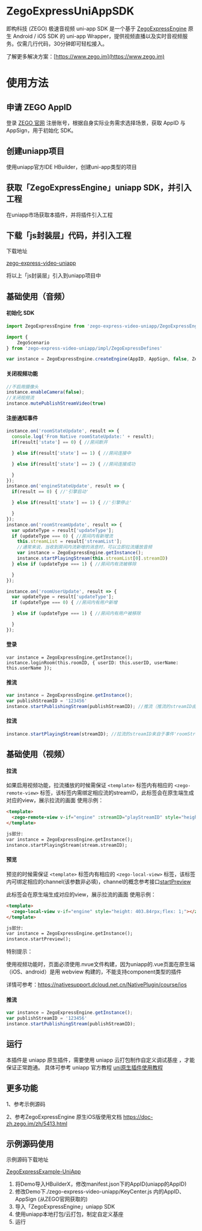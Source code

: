 # ZegoExpressUniAppSDK

即构科技 (ZEGO) 极速音视频 uni-app SDK 是一个基于 [ZegoExpressEngine](https://doc-zh.zego.im/zh/693.html) 原生 Android / iOS SDK 的 uni-app Wrapper，提供视频直播以及实时音视频服务。仅需几行代码，30分钟即可轻松接入。

了解更多解决方案：[https://www.zego.im](https://www.zego.im)
# 使用方法

## 申请 ZEGO AppID

登录 [ZEGO 官网](https://www.zego.im) 注册账号，根据自身实际业务需求选择场景，获取 AppID 与 AppSign，用于初始化 SDK。

## 创建uniapp项目
使用uniapp官方IDE HBuilder，创建uni-app类型的项目

## 获取「ZegoExpressEngine」uniapp SDK，并引入工程

在uniapp市场获取本插件，并将插件引入工程

## 下载「js封装层」代码，并引入工程
下载地址

[zego-express-video-uniapp](http://zego-public.oss-cn-shanghai.aliyuncs.com/express/video/uniapp/zego-express-video-uniapp.zip)

将以上「js封装层」引入到uniapp项目中

 ## 基础使用（音频）

#### 初始化 SDK

```javascript
import ZegoExpressEngine from 'zego-express-video-uniapp/ZegoExpressEngine';

import {
    ZegoScenario
} from 'zego-express-video-uniapp/impl/ZegoExpressDefines'

var instance = ZegoExpressEngine.createEngine(AppID, AppSign, false, ZegoScenario.General);
```

#### 关闭视频功能

```javascript
//不启用摄像头
instance.enableCamera(false);
//关闭视频流
instance.mutePublishStreamVideo(true)
```

#### 注册通知事件

```javascript
instance.on('roomStateUpdate', result => {
  console.log('From Native roomStateUpdate:' + result);
  if(result['state'] == 0) { //房间断开

  } else if(result['state'] == 1) { //房间连接中

  } else if(result['state'] == 2) { //房间连接成功

  }
});
instance.on('engineStateUpdate', result => {
  if(result == 0) { //'引擎启动'

  } else if(result['state'] == 1) { //'引擎停止'

  }
});
instance.on('roomStreamUpdate', result => {
  var updateType = result['updateType'];
  if (updateType === 0) { //房间内有新增流
    this.streamList = result['streamList'];
    //通常来说，当收到房间内流新增的消息时，可以立即拉流播放音频
    var instance = ZegoExpressEngine.getInstance();
    instance.startPlayingStream(this.streamList[0].streamID)
  } else if (updateType === 1) { //房间内有流被移除

  }
});

instance.on('roomUserUpdate', result => {
  var updateType = result['updateType'];
  if (updateType === 0) { //房间内有用户新增

  } else if (updateType === 1) { //房间内有用户被移除

  }
});
```

#### 登录

```
var instance = ZegoExpressEngine.getInstance();
instance.loginRoom(this.roomID, { userID: this.userID, userName: this.userName });
```

#### 推流

```javascript
var instance = ZegoExpressEngine.getInstance();
var publishStreamID = '123456'
instance.startPublishingStream(publishStreamID); //推流（推流的streamID由用户设置），需要在登录成功之后才执行推流

```
#### 拉流

```javascript
instance.startPlayingStream(streamID); //拉流的streamID来自于事件'roomStreamUpdate'获取的stream中的streamID
```



## 基础使用（视频）

#### 拉流

如果启用视频功能，拉流播放的时候需保证 `<template>` 标签内有相应的 `<zego-remote-view>` 标签，该标签内需绑定相应流的streamID，此标签会在原生端生成对应的view，展示拉流的画面
使用示例：

```HTML
<template>
  <zego-remote-view v-if="engine" :streamID="playStreamID" style="height: 403.84rpx;flex: 1">
</template>

js部分:
var instance = ZegoExpressEngine.getInstance();
instance.startPlayingStream(stream.streamID);
```

#### 预览
预览的时候需保证 `<template>` 标签内有相应的 `<zego-local-view>` 标签，该标签内可绑定相应的channel(该参数非必填)，channel的概念参考接口[startPreview](https://doc-zh.zego.im/zh/api?doc=Express_Video_SDK_API~ObjectiveC~class~zego-express-engine#start-preview-channel)

此标签会在原生端生成对应的view，展示拉流的画面
使用示例：

```HTML
<template>
  <zego-local-view v-if="engine" style="height: 403.84rpx;flex: 1;"></zego-local-view>
</template>

js部分:
var instance = ZegoExpressEngine.getInstance();
instance.startPreview();
```

特别提示：

使用视频功能时，页面必须使用.nvue文件构建，因为uniapp的.vue页面在原生端（iOS、android）是用 webview 构建的，不能支持component类型的插件

详情可参考：https://nativesupport.dcloud.net.cn/NativePlugin/course/ios

#### 推流
```javascript
var instance = ZegoExpressEngine.getInstance();
var publishStreamID = '123456'
instance.startPublishingStream(publishStreamID);
```

## 运行

本插件是 uniapp 原生插件，需要使用 uniapp 云打包制作自定义调试基座 ，才能保证正常跑通。
具体可参考 uniapp 官方教程 [uni原生插件使用教程](https://nativesupport.dcloud.net.cn/NativePlugin/use/use)


## 更多功能

1、参考示例源码

2、参考ZegoExpressEngine 原生iOS版使用文档 https://doc-zh.zego.im/zh/5413.html

## 示例源码使用

示例源码下载地址

[ZegoExpressExample-UniApp](http://zego-public.oss-cn-shanghai.aliyuncs.com/express/example/uniapp/ZegoExpressExample-UniApp.zip)

1. 将Demo导入HBuilderX，修改manifest.json下的AppID(uniapp的AppID)
2. 修改Demo下./zego-express-video-uniapp/KeyCenter.js 内的AppID、AppSign     (从ZEGO官网获取的)
3. 导入「ZegoExpressEngine」uniapp SDK
4. 使用uniapp本地打包/云打包，制定自定义基座
5. 运行